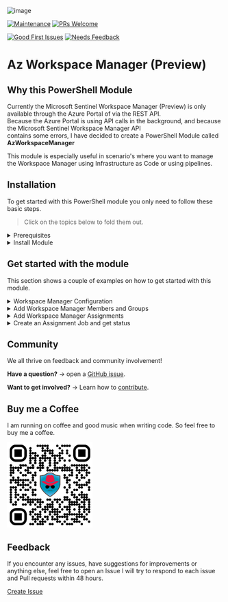 ![image](https://github.com/SecureHats/AzWorkspaceManager/assets/40334679/9698c1d5-d89e-47d1-9ee3-410851073ec7)

[![Maintenance](https://img.shields.io/maintenance/yes/2023.svg?style=flat-square)]()
[![PRs Welcome](https://img.shields.io/badge/PRs-welcome-brightgreen.svg?style=flat-square)](http://makeapullrequest.com)  

[![Good First Issues](https://img.shields.io/github/issues/securehats/AzWorkspaceManager/good%20first%20issue?color=important&label=good%20first%20issue&style=flat)](https://github.com/securehats/AzWorkspaceManager/issues?q=is%3Aissue+is%3Aopen+label%3A%22good+first+issue%22)
[![Needs Feedback](https://img.shields.io/github/issues/securehats/AzWorkspaceManager/needs%20feedback?color=blue&label=needs%20feedback%20&style=flat)](https://github.com/securehats/AzWorkspaceManager/issues?q=is%3Aopen+is%3Aissue+label%3A%22needs+feedback%22)

# Az Workspace Manager (Preview)

## Why this PowerShell Module

Currently the Microsoft Sentinel Workspace Manager (Preview) is only available through the Azure Portal of via the REST API.</br>
Because the Azure Portal is using API calls in the background, and because the Microsoft Sentinel Workspace Manager API  
contains some errors, I have decided to create a PowerShell Module called **AzWorkspaceManager**</br>

This module is especially useful in scenario's where you want to manage the Workspace Manager using Infrastructure as Code or using pipelines.

## Installation

To get started with this PowerShell module you only need to follow these basic steps.

> Click on the topics below to fold them out.

<details>

<summary>Prerequisites</summary>
<br/>

- [PowerShell Core](https://github.com/PowerShell/PowerShell)
- [Az.Accounts 2.10.0 or higher](https://www.powershellgallery.com/packages/Az.Accounts/2.12.5)
</details>

<details>
 <summary>Install Module</summary>

 ```powershell
Install-Module AzWorkspaceManager
 ```
 <br/>

</details>

 ## Get started with the module

This section shows a couple of examples on how to get started with this module.

<details>

<summary>Workspace Manager Configuration</summary>
<br/>

 ### Create a Workspace Manager configuration

Creating a Workspace Manager configuration in the parent Microsoft Sentinel instance.
  ```pwsh
  Add-AzWorkspaceManager -Name 'myWorkspace' -ResourceGroup 'myResourceGroup'
  ```
</br>
</br>

![Add-WorkspaceManager](https://github.com/SecureHats/AzWorkspaceManager/assets/40334679/759beecd-2768-4c74-952f-32b04c34ee2b)


</details>

<details>

<summary>Add Workspace Manager Members and Groups</summary>
<br/>

 ### Add a Workspace Manager Member

Creating Workspace Manager members in the Workspace Manager Configuration.

> To add a workspace member the identlty used has to have Microsoft Sentinel Contributor permissions on the target workspace.

```pwsh
$arguments = @{
    workspaceName = 'myWorkspace'
    resourceId    = $resourceId
    tenantId      = $tenantId
}

  Add-AzWorkspaceManagerMember @arguments
```
</br>

### Add a Workspace Manager Group

```pwsh
$arguments = @{
    workspaceName           = 'myWorkspace'
    name                    = 'myGroup'
    workspaceManagerMembers = 'mySecondWorkspace(f6426b36-04fa-4a41-a9e4-7f13abe34d55)'
}

  Add-AzWorkspaceManagerGroup @arguments
```
</br>

### Create a member and add through pipeline to group

```pwsh
$arguments = @{
    workspaceName = 'myWorkspace'
    resourceId    = $resourceId
    tenantId      = $tenantId
}

  Add-AzWorkspaceManagerMember @arguments | Add-AzWorkspaceManagerGroup -GroupName 'myGroup'
}

```

![Add-WorkspaceManagerMember-Group](https://github.com/SecureHats/AzWorkspaceManager/assets/40334679/a01048f2-3aca-4d64-bf01-8f0b669269f1)

</details>

<details>

<summary>Add Workspace Manager Assignments</summary>
<br/>

 ### Add a Workspace Manager Assignment

This example creates an empty assignment.  
Because the assignment name is not provided, the 'GroupName' value will be used.

```pwsh
$arguments = @{
    workspaceName = 'myWorkspace'
    groupName     = 'myGroup'
    resourceId    = $resourceId
}

  Add-AzWorkspaceManagerAssignment @arguments
```
</br>

### Add an Alert Rules to a Workspace Manager Assignment  

  This example adds the resourceId of an alert rule to an assignment

```pwsh
$arguments = @{
    workspaceName = 'myWorkspace'
    name          = 'myAssignment'
    groupName     = 'myGroup'
    resourceId    = $resourceId
}

  Add-AzWorkspaceManagerAssignment @arguments
```

### Add Alert Rules to a Workspace Manager Assignment  

  This example gets all saved searches and adds them to an assignment

```pwsh 
$SavedSearches = Get-AzWorkspaceManagerItem -WorkspaceName 'myWorkspace' -Type SavedSearches

$arguments = @{
    workspaceName = 'myWorkspace'
    name          = 'myAssignment'
    groupName     = 'myGroup'
    resourceId    = $SavedSearches.resourceId
}

  Add-AzWorkspaceManagerAssignment @arguments
```
</br>

</details>

<details>

<summary>Create an Assignment Job and get status </summary>
<br/>

 ### Adding a Workspace Manager Assignment Job

Creating a Workspace Manager assignment job.

```pwsh
$arguments = @{
    workspaceName = 'myWorkspace'
    name          = 'myAssignment'
}

  Add-AzWorkspaceManagerAssignmentJob @arguments
```
</br>


### Add a Workspace Manager Assignment Job for all assignments  

  This example creates an assignment job for each Workspace Manager assignment

```pwsh 
$arguments = @{
    workspaceName = 'myWorkspace'
}

  Get-AzWorkspaceManagerAssignment @arguments | Add-AzWorkspaceManagerAssignmentJob
```

### Get all Workspace Manager Assignment Jobs for an assignment  

  This example gets all jobs for a Workspace Manager Assignment

```pwsh 
$arguments = @{
    workspaceName = 'myWorkspace'
    name          = 'myAssignment'
}

  Get-AzWorkspaceManagerAssignmentJob @arguments
```
</br>

</details>

## Community

We all thrive on feedback and community involvement!

**Have a question?** → open a [GitHub issue](https://github.com/SecureHats/AzWorkspaceManager/issues/new/choose).

**Want to get involved?** → Learn how to [contribute](https://github.com/SecureHats/AzWorkspaceManager/blob/main/CONTRIBUTING.md).

## Buy me a Coffee

I am running on coffee and good music when writing code. So feel free to buy me a coffee.
  
  
<img src="./media/bmc.png" width="200" height="200" />


## Feedback

If you encounter any issues, have suggestions for improvements or anything else, feel free to open an Issue
I will try to respond to each issue and Pull requests within 48 hours.

[Create Issue](../../issues/new/choose)
